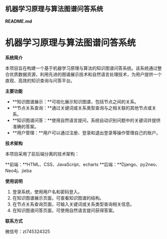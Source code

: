 ## 机器学习原理与算法图谱问答系统

**README.md**

# 机器学习原理与算法图谱问答系统

**系统简介**

本项目旨在构建一个基于机器学习原理与算法的知识图谱问答系统。该系统通过整合优质数据资源，利用先进的图谱展示技术和自然语言处理技术，为用户提供一个直观、高效的知识查询与问答平台。

**主要功能**

* **知识图谱展示：**可视化展示知识图谱，包括节点之间的关系。
* **节点关系查询：**通过关键词或关系类型查询与之相关联的其他节点或关系。
* **知识图谱问答：**使用自然语言提问，系统自动识别问题中的关键词并提供准确的答案。
* **用户管理：**用户可以通过注册、登录和退出登录等操作管理自己的账户。

**技术架构**

本项目采用了前后端分离的技术架构：

**前端：**HTML、CSS、JavaScript、echarts
**后端：**Django、py2neo、Neo4j、jieba

**使用说明**

1. 登录系统，使用用户名和密码登入。
2. 在知识图谱展示页面，可查看知识图谱的结构。
3. 在节点关系查询页面，可输入关键词或关系类型查询相关信息。
4. 在知识图谱问答页面，可使用自然语言提问获得答案。

**联系方式**

微信号：zt745324325